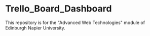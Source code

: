 # Trello_Board_Dashboard
This repository is for the "Advanced Web Technologies" module of Edinburgh Napier University.
